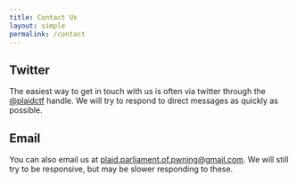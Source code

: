 ```yaml
---
title: Contact Us
layout: simple
permalink: /contact
---
```


## Twitter

The easiest way to get in touch with us is often via twitter through the [@plaidctf](http://twitter.com/plaidctf) handle. We will try to respond to direct messages as quickly as possible.



<!-- Do we want to include this, the email *is* public, but it seems like this might be worth keeping private -->

## Email

You can also email us at [plaid.parliament.of.pwning@gmail.com](mailto:plaid.parliament.of.pwning@gmail.com). We will still try to be responsive, but may be slower responding to these. 